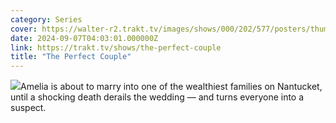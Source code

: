 ```yaml
---
category: Series
cover: https://walter-r2.trakt.tv/images/shows/000/202/577/posters/thumb/80d45d9485.jpg.webp
date: 2024-09-07T04:03:01.000000Z
link: https://trakt.tv/shows/the-perfect-couple
title: "The Perfect Couple"
---
```


![](https://walter-r2.trakt.tv/images/shows/000/202/577/fanarts/thumb/c6ac2e3100.jpg)Amelia is about to marry into one of the wealthiest families on Nantucket, until a shocking death derails the wedding — and turns everyone into a suspect.
